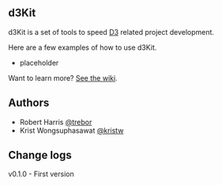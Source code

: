 ## d3Kit

d3Kit is a set of tools to speed [D3](https://github.com/mbostock/d3) related project development. 

Here are a few examples of how to use d3Kit.
- placeholder

Want to learn more? [See the wiki]((https://github.com/twitter/d3kit/wiki)).

## Authors

* Robert Harris [@trebor](https://twitter.com/trebor)
* Krist Wongsuphasawat [@kristw](https://twitter.com/kristw)

## Change logs
v0.1.0 - First version
